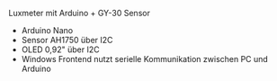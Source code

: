 Luxmeter mit Arduino + GY-30 Sensor

- Arduino Nano
- Sensor AH1750 über I2C
- OLED 0,92" über I2C
- Windows Frontend nutzt serielle Kommunikation zwischen PC und Arduino
